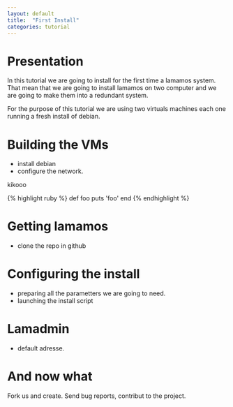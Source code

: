 ```yaml
---
layout: default
title:  "First Install"
categories: tutorial
---
```


<h1>Presentation</h1>
In this tutorial we are going to install for the first time a lamamos system. That mean that we are going to install lamamos on two computer and we are going to make them into a redundant system.

For the purpose of this tutorial we are using two virtuals machines each one running a fresh install of debian.

<h1>Building the VMs</h1>

- install debian
- configure the network.

kikooo

{% highlight ruby %}
def foo
  puts 'foo'
end
{% endhighlight %}

<h1>Getting lamamos</h1>

- clone the repo in github

<h1>Configuring the install</h1>

- preparing all the parametters we are going to need.
- launching the install script

<h1>Lamadmin</h1>

- default adresse.

<h1>And now what</h1>

Fork us and create. Send bug reports, contribut to the project.

